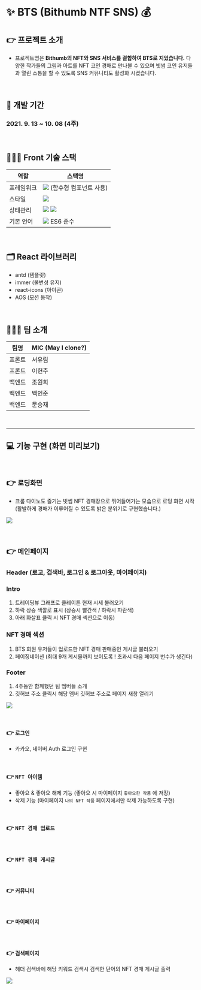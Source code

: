 # ✨ BTS (Bithumb NTF SNS) 💰

## 👉 프로젝트 소개

- 프로젝트명은 **Bithumb의 NFT와 SNS 서비스를 결합하여 BTS로 지었습니다.** 다양한 작가들의 그림과 아트를 NFT 코인 경매로 만나볼 수 있으며 빗썸 코인 유저들과 열린 소통을 할 수 있도록 SNS 커뮤니티도 활성화 시켰습니다.

<br />

## 📅 개발 기간

### 2021. 9. 13 ~ 10. 08 (4주)

<br />

## 🧙🏻‍♀️ Front 기술 스택

| 역할       | 스택명                                                                                                                                                                                |
| ---------- | ------------------------------------------------------------------------------------------------------------------------------------------------------------------------------------- |
| 프레임워크 | <img src="https://img.shields.io/badge/React-61DAFB?style=flat-square&logo=React&logoColor=white"/> (함수형 컴포넌트 사용)                                                            |
| 스타일     | <img src="https://img.shields.io/badge/Emotion-DB7093?style=flat-square&logo=Styled-components&logoColor=white"/>                                                                     |
| 상태관리   | <img src="https://img.shields.io/badge/Redux-001add?style=flat-square&logoColor=white"/> <img src="https://img.shields.io/badge/ReduxSaga-001add?style=flat-square&logoColor=white"/> |
| 기본 언어  | <img src="https://img.shields.io/badge/JavaScript-F7B93E?style=flat-square&logo=JavaScript&logoColor=white"/> ES6 준수                                                                |

<br>

## 🗂 React 라이브러리

- antd (템플릿)
- immer (불변성 유지)
- react-icons (아이콘)
- AOS (모션 동작)

<br>

## 👩🏻‍🎤 팀 소개

| 팀명   | MIC (May I clone?) |
| ------ | ------------------ |
| 프론트 | 서유림             |
| 프론트 | 이현주             |
| 백엔드 | 조원희             |
| 백엔드 | 백인준             |
| 백엔드 | 문승재             |

<br>

---

## 💻 기능 구현 (화면 미리보기)

<br />

## 👉 `로딩화면`

- 크롬 다이노도 즐기는 빗썸 NFT 경매장으로 뛰어들어가는 모습으로 로딩 화면 시작 <br>
  (활발하게 경매가 이루어질 수 있도록 밝은 분위기로 구현했습니다.)

![](https://images.velog.io/images/leemember/post/c35472c9-c3ad-4bce-b8b7-2f9a48ea6b18/bts1.gif)

<br />

## 👉 `메인페이지`

### **Header** (로고, 검색바, 로그인 & 로그아웃, 마이페이지)
### **Intro**

1. 트레이딩뷰 그래프로 클레이튼 현재 시세 불러오기
2. 하락 상승 색깔로 표시 (상승시 빨간색 / 하락시 파란색)
3. 아래 화살표 클릭 시 NFT 경매 섹션으로 이동)

### **NFT 경매 섹션**

1. BTS 회원 유저들이 업로드한 NFT 경매 판매중인 게시글 불러오기
2. 페이징네이션 (최대 9개 게시물까지 보이도록 ! 초과시 다음 페이지 번수가 생긴다)

### **Footer** 
1. 4주동안 함께했던 팀 멤버들 소개
2. 깃허브 주소 클릭시 해당 멤버 깃허브 주소로 페이지 새창 열리기

![](https://images.velog.io/images/leemember/post/27e1d2ea-3234-47f7-aba9-6ecb7c58cb90/main.gif)

<br />

### 👉 `로그인`

- 카카오, 네이버 Auth 로그인 구현

<br />

### 👉 `NFT 아이템`

- 좋아요 & 좋아요 해제 기능 (좋아요 시 마이페이지 `좋아요한 작품` 에 저장)
- 삭제 기능 (마이페이지 `나의 NFT 작품` 페이지에서만 삭제 가능하도록 구현)

<br />

### 👉 `NFT 경매 업로드`

<br />

### 👉 `NFT 경매 게시글`

<br />

### 👉 `커뮤니티`

<br />

### 👉 `마이페이지`

<br />

### 👉 `검색페이지`
- 헤더 검색바에 해당 키워드 검색시 검색한 단어의 NFT 경매 게시글 출력

![](https://images.velog.io/images/leemember/post/e5989934-70e9-4e88-b9a8-a551ed963faa/search.gif)
<br />
